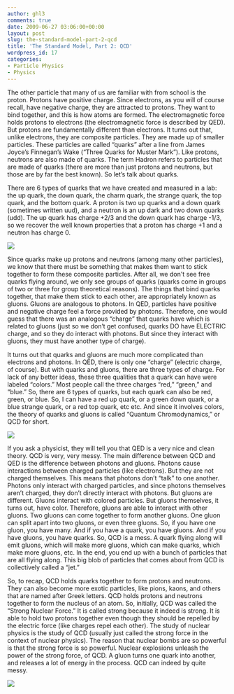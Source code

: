 ```yaml
---
author: ghl3
comments: true
date: 2009-06-27 03:06:00+00:00
layout: post
slug: the-standard-model-part-2-qcd
title: 'The Standard Model, Part 2: QCD'
wordpress_id: 17
categories:
- Particle Physics
- Physics
---
```


The other particle that many of us are familiar with from school is the proton.  Protons have positive charge.  Since electrons, as you will of course recall, have negative charge, they are attracted to protons.  They want to bind together, and this is how atoms are formed.  The electromagnetic force holds protons to electrons (the electromagnetic force is described by QED).  But protons are fundamentally different than electrons.  It turns out that, unlike electrons, they are composite particles.  They are made up of smaller particles.  These particles are called “quarks” after a line from James Joyce’s Finnegan’s Wake (“Three Quarks for Muster Mark”).  Like protons, neutrons are also made of quarks.  The term Hadron refers to particles that are made of quarks (there are more than just protons and neutrons, but those are by far the best known).  So let’s talk about quarks.  
  
There are 6 types of quarks that we have created and measured in a lab: the up quark, the down quark, the charm quark, the strange quark, the top quark, and the bottom quark.  A proton is two up quarks and a down quark (sometimes written uud), and a neutron is an up dark and two down quarks (udd).  The up quark has charge +2/3 and the down quark has charge -1/3, so we recover the well known properties that a proton has charge +1 and a neutron has charge 0.  
  
[![](https://www.antonine-education.co.uk/Physics_AS/Module_1/Topic_5/quark_2.jpg)](https://www.antonine-education.co.uk/Physics_AS/Module_1/Topic_5/quark_2.jpg)  
  
Since quarks make up protons and neutrons (among many other particles), we know that there must be something that makes them want to stick together to form these composite particles.  After all, we don't see free quarks flying around, we only see groups of quarks (quarks come in groups of two or three for group theoretical reasons).  The things that bind quarks together, that make them stick to each other, are appropriately known as gluons.  Gluons are analogous to photons.  In QED, particles have positive and negative charge feel a force provided by photons.  Therefore, one would guess that there was an analogous “charge” that quarks have which is related to gluons (just so we don’t get confused, quarks DO have ELECTRIC charge, and so they do interact with photons.  But since they interact with gluons, they must have another type of charge).  
  
It turns out that quarks and gluons are much more complicated than electrons and photons.  In QED, there is only one “charge” (electric charge, of course).  But with quarks and gluons, there are three types of charge.  For lack of any better ideas, these three qualities that a quark can have were labeled “colors.”  Most people call the three charges “red,” “green,” and “blue.”  So, there are 6 types of quarks, but each quark can also be red, green, or blue.  So, I can have a red up quark, or a green down quark, or a blue strange quark, or a red top quark, etc etc.  And since it involves colors, the theory of quarks and gluons is called “Quantum Chromodynamics,” or QCD for short.  
  
[![](https://nobelprize.org/nobel_prizes/physics/laureates/2004/illpres/images/inside2.gif)](https://nobelprize.org/nobel_prizes/physics/laureates/2004/illpres/images/inside2.gif)  
  
  
If you ask a physicist, they will tell you that QED is a very nice and clean theory.  QCD  is very, very messy.  The main difference between QCD and QED is the difference between photons and gluons.  Photons cause interactions between charged particles (like electrons).  But they are not charged themselves. This means that photons don’t “talk” to one another.  Photons only interact with charged particles, and since photons themselves aren’t charged, they don’t directly interact with photons.  But gluons are different.  Gluons interact with colored particles.  But gluons themselves, it turns out, have color.  Therefore, gluons are able to interact with other gluons.  Two gluons can come together to form another gluons.  One gluon can split apart into two gluons, or even three gluons.  So, if you have one gluon, you have many.  And if you have a quark, you have gluons.  And if you have gluons, you have quarks.  So, QCD is a mess.  A quark flying along will emit gluons, which will make more gluons, which can make quarks, which make more gluons, etc.  In the end, you end up with a bunch of particles that are all flying along.  This big blob of particles that comes about from QCD is collectively called a “jet.”  
  
So, to recap, QCD holds quarks together to form protons and neutrons.  They can also become more exotic particles, like pions, kaons, and others that are named after Greek letters.  QCD holds protons and neutrons together to form the nucleus of an atom.  So, initially, QCD was called the “Strong Nuclear Force.”  It is called strong because it indeed is strong.  It is able to hold two protons together even though they should be repelled by the electric force (like charges repel each other).  The study of nuclear physics is the study of QCD (usually just called the strong force in the context of nuclear physics).  The reason that nuclear bombs are so powerful is that the strong force is so powerful.  Nuclear explosions unleash the power of the strong force, of QCD.  A gluon turns one quark into another, and releases a lot of energy in the process.  QCD can indeed by quite messy.  
  
[![](https://lgo.mit.edu/blog/drewhill/files/nuclear-explosion.jpg)](https://lgo.mit.edu/blog/drewhill/files/nuclear-explosion.jpg)
